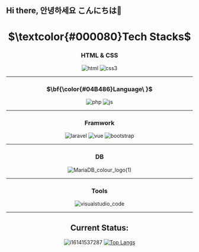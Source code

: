 ## Hi there, 안녕하세요 こんにちは👋
<div align="center">
<h1>$\textcolor{#000080}Tech Stacks$</h1>
<h3>HTML & CSS</h3>

![html](https://github.com/user-attachments/assets/2e62fdb3-f614-4483-af8d-0a0c571ce7a0) ![css3](https://github.com/user-attachments/assets/ec4d6e43-b9cb-4229-b1e5-7c783d0d0f79)
</div>
<hr>
<div align="center">
<h3>$\bf{\color{#04B486}Language\ }$</h3>

![php](https://github.com/user-attachments/assets/06c9bd86-7619-4068-9663-635464ddfd4a) ![js](https://github.com/user-attachments/assets/c904c474-e798-4150-a024-8ed72fae2bca)
</div>
<hr>
<div align="center">
<h3>Framwork</h3>

![laravel](https://github.com/user-attachments/assets/e282e6a0-bbe4-425a-95b2-2c6a3082aa18) ![vue](https://github.com/user-attachments/assets/ca0b6299-e534-473a-be55-dbcdc91039f0) ![bootstrap](https://github.com/user-attachments/assets/d9c9d84b-28cb-42ef-b8ca-ab81a82e5ab3)
</div>
<hr>
<div align="center">
<h3>DB</h3>

![MariaDB_colour_logo(1)](https://github.com/user-attachments/assets/00c0a029-ab0b-4f74-af06-5a547339ebf0)
</div>
<hr>
<div align="center">
<h3>Tools</h3>

![visualstudio_code](https://github.com/user-attachments/assets/8d9e4427-9693-4497-9f00-6c377d204208)
</div>
<hr>
<div align="center">
<h2>Current Status: </h2>

![i16141537287](https://github.com/user-attachments/assets/c3054d2f-73bc-41d5-aee6-1f40fdcadb2f)   [![Top Langs](https://github-readme-stats.vercel.app/api/top-langs/?username=CHOIdotGit)](https://github.com/anuraghazra/github-readme-stats)
</div>
